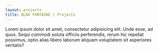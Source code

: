 ```yaml
---
layout: projects
title: BLAX FONTAINE | Projects
---
```


Lorem ipsum dolor sit amet, consectetur adipisicing elit. Unde esse, ad quos. Sequi commodi soluta officiis perferendis, rerum hic repellat possimus, optio alias libero laborum aliquam voluptatem sit asperiores veritatis?

